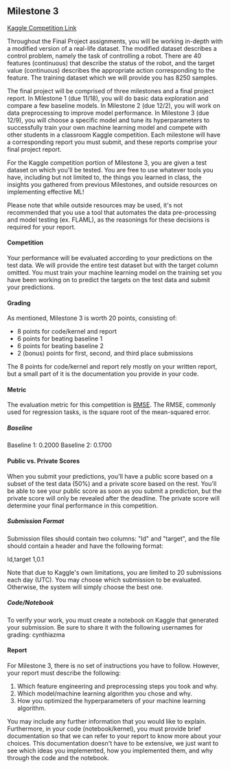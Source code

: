 ## Milestone 3
[Kaggle Competition Link](https://www.kaggle.com/t/106614869ce1437aaa2a0e27bcf85eb5)

Throughout the Final Project assignments, you will be working in-depth with a modified version of a real-life dataset. The modified dataset describes a control problem, namely the task of controlling a robot. There are 40 features (continuous) that describe the status of the robot, and the target value (continuous) describes the appropriate action corresponding to the feature. The training dataset which we will provide you has 8250 samples. 

The final project will be comprised of three milestones and a final project report. In Milestone 1 (due 11/18), you will do basic data exploration and compare a few baseline models. In Milestone 2 (due 12/2), you will work on data preprocessing to improve model performance. In Milestone 3 (due 12/9), you will choose a specific model and tune its hyperparameters to successfully train your own machine learning model and compete with other students in a classroom Kaggle competition. Each milestone will have a corresponding report you must submit, and these reports comprise your final project report. 

For the Kaggle competition portion of Milestone 3, you are given a test dataset on which you'll be tested. You are free to use whatever tools you have, including but not limited to, the things you learned in class, the insights you gathered from previous Milestones, and outside resources on implementing effective ML! 

Please note that while outside resources may be used, it's not recommended that you use a tool that automates the data pre-processing and model testing (ex. FLAML), as the reasonings for these decisions is required for your report.

#### Competition
Your performance will be evaluated according to your predictions on the test data. We will provide the entire test dataset but with the target column omitted. You must train your machine learning model on the training set you have been working on to predict the targets on the test data and submit your predictions.


#### Grading
As mentioned, Milestone 3 is worth 20 points, consisting of:
- 8 points for code/kernel and report
- 6 points for beating baseline 1
- 6 points for beating baseline 2
- 2 (bonus) points for first, second, and third place submissions

The 8 points for code/kernel and report rely mostly on your written report, but a small part of it is the documentation you provide in your code. 

#### Metric
The evaluation metric for this competition is [RMSE](https://en.wikipedia.org/wiki/Root-mean-square_deviation). The RMSE, commonly used for regression tasks, is the square root of the mean-squared error. 

##### Baseline
Baseline 1: 0.2000
Baseline 2: 0.1700 

#### Public vs. Private Scores
When you submit your predictions, you'll have a public score based on a subset of the test data (50%) and a private score based on the rest. You'll be able to see your public score as soon as you submit a prediction, but the private score will only be revealed after the deadline. The private score will determine your final performance in this competition. 

##### Submission Format
Submission files should contain two columns: "Id" and "target", and the file should contain a header and have the following format:


Id,target
1,0.1

 

Note that due to Kaggle's own limitations, you are limited to 20 submissions each day (UTC). You may choose which submission to be evaluated. Otherwise, the system will simply choose the best one.


##### Code/Notebook
To verify your work, you must create a notebook on Kaggle that generated your submission. Be sure to share it with the following usernames for grading: cynthiazma

#### Report
For Milestone 3, there is no set of instructions you have to follow. However, your report must describe the following:
1. Which feature engineering and preprocessing steps you took and why.
2. Which model/machine learning algorithm you chose and why.
3. How you optimized the hyperparameters of your machine learning algorithm.

You may include any further information that you would like to explain. Furthermore, in your code (notebook/kernel), you must provide brief documentation so that we can refer to your report to know more about your choices. This documentation doesn't have to be extensive, we just want to see which ideas you implemented, how you implemented them, and why through the code and the notebook.

